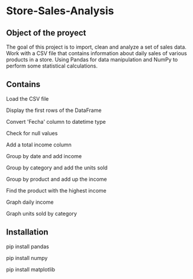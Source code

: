 # Store-Sales-Analysis

## Object of the proyect

The goal of this project is to import, clean and analyze a set of sales data. Work with a CSV file that contains information about daily sales of various products in a store. Using Pandas for data manipulation and NumPy to perform some statistical calculations.

## Contains 

Load the CSV file

Display the first rows of the DataFrame

Convert 'Fecha' column to datetime type

Check for null values

Add a total income column

Group by date and add income

Group by category and add the units sold

Group by product and add up the income

Find the product with the highest income

Graph daily income

Graph units sold by category

## Installation

pip install pandas

pip install numpy 

pip install matplotlib



